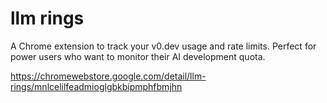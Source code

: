 # llm rings

A Chrome extension to track your v0.dev usage and rate limits. Perfect for power users who want to monitor their AI development quota.

https://chromewebstore.google.com/detail/llm-rings/mnlcelilfeadmioglgbkbipmphfbmjhn
